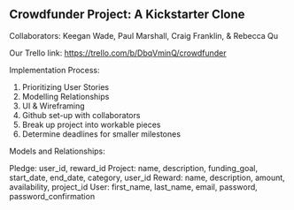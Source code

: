 Crowdfunder Project: A Kickstarter Clone
-------------------------------------------------------------------------
Collaborators: Keegan Wade, Paul Marshall, Craig Franklin, & Rebecca Qu

Our Trello link: https://trello.com/b/DbqVminQ/crowdfunder

Implementation Process: 

1. Prioritizing User Stories
2. Modelling Relationships
3. UI & Wireframing
4. Github set-up with collaborators
5. Break up project into workable pieces
6. Determine deadlines for smaller milestones

Models and Relationships: 

Pledge: user_id, reward_id
Project: name, description, funding_goal, start_date, end_date, category, user_id
Reward: name, description, amount, availability, project_id
User: first_name, last_name, email, password, password_confirmation






